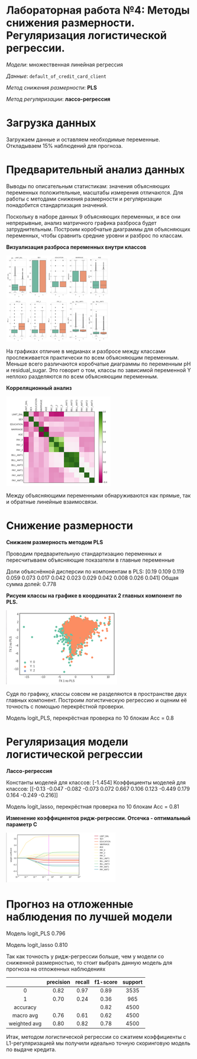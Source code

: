 # Лабораторная работа №4: Методы снижения размерности. Регуляризация логистической регрессии.

_Модели_: множественная линейная регрессия

_Данные_: `default_of_credit_card_client` 

_Метод снижения размерности_: **PLS**

_Метод регуляризации_: **лассо\-регрессия**

# Загрузка данных

Загружаем данные и оставляем необходимые переменные. Откладываем 15% наблюдений для прогноза.

# Предварительный анализ данных

Выводы по описательным статистикам: значения объясняющих переменных положительные, масштабы измерения отличаются. Для работы с методами снижения размерности и регуляризации понадобится стандартизация значений.   

Поскольку в наборе данных 9 объясняющих переменных, и все они непрерывные, анализ матричного графика разброса будет затруднительным. Построим коробчатые диаграммы для объясняющих переменных, чтобы сравнить средние уровни и разброс по классам.  

**Визуализация разброса переменных внутри классов**

![image](1.png)
![image](2.png)

На графиках отличие в медианах и разбросе между классами прослеживается практически по всем объясняющим переменным. Меньше всего различаются коробчатые диаграммы по переменным pH и residual_sugar. Это говорит о том, классы по зависимой переменной Y неплохо разделяются по всем объясняющим переменным.

**Корреляционный анализ**

![image](3.png)

Между объясняющими переменными обнаруживаются как прямые, так и обратные линейные взаимосвязи.

# Снижение размерности

**Снижаем размерность методом PLS**

Проводим предварительную стандартизацию переменных и пересчитываем объясняющие показатели в главные переменные

Доли объяснённой дисперсии по компонентам в PLS:
 [0.19  0.109 0.119 0.059 0.073 0.017 0.042 0.023 0.029 0.042 0.008 0.026 0.041] 
Общая сумма долей: 0.778


**Рисуем классы на графике в координатах 2 главных компонент по PLS.**

![image](4.png)

Судя по графику, классы совсем не разделяются в пространстве двух главных компонент. Построим логистическую регрессию и оценим её точность с помощью перекрёстной проверки.

Модель logit_PLS, перекрёстная проверка по 10 блокам
Acc = 0.8

# Регуляризация модели логистической регрессии

**Лассо-регрессия**

Константы моделей для классов:
 [-1.454] 
Коэффициенты моделей для классов:
 [[-0.13  -0.047 -0.082 -0.073  0.072  0.667  0.106  0.123 -0.449  0.179
   0.164 -0.249 -0.216]]
   
Модель logit_lasso, перекрёстная проверка по 10 блокам
Acc = 0.81

**Изменение коэффициентов ридж-регрессии. Отсечка - оптимальный параметр C**

![image](5.png)

# Прогноз на отложенные наблюдения по лучшей модели


 Модель	logit_PLS	     0.796
 
 Модель	logit_lasso	   0.810

Так как точность у ридж-регрессии больше, чем у модели со сниженной размерностью, то стоит выбрать данную модель для прогноза на отложенных наблюдениях

| | precision | recall | f1-score | support |
| :---: |     :---:      | :---: | :---: | :---: |
| 0 | 0.82 | 0.97 | 0.89 | 3535 |
| 1 | 0.70 | 0.24 | 0.36 | 965 |
| accuracy | | | 0.82 | 4500 |
| macro avg|  0.76  | 0.61  | 0.62  | 4500 |
| weighted avg | 0.80 | 0.82 | 0.78 | 4500 |

Итак, методом логистической регрессии со сжатием коэффициенты с L1-регуляризацией мы получили идеально точную скоринговую модель по выдаче кредита.
